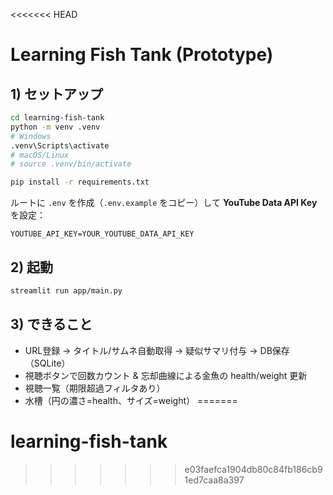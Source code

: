 <<<<<<< HEAD
# Learning Fish Tank (Prototype)

## 1) セットアップ
```bash
cd learning-fish-tank
python -m venv .venv
# Windows
.venv\Scripts\activate
# macOS/Linux
# source .venv/bin/activate

pip install -r requirements.txt
```

ルートに `.env` を作成（`.env.example` をコピー）して **YouTube Data API Key** を設定：
```env
YOUTUBE_API_KEY=YOUR_YOUTUBE_DATA_API_KEY
```

## 2) 起動
```bash
streamlit run app/main.py
```

## 3) できること
- URL登録 → タイトル/サムネ自動取得 → 疑似サマリ付与 → DB保存（SQLite）
- 視聴ボタンで回数カウント & 忘却曲線による金魚の health/weight 更新
- 視聴一覧（期限超過フィルタあり）
- 水槽（円の濃さ=health、サイズ=weight）
=======
# learning-fish-tank
>>>>>>> e03faefca1904db80c84fb186cb91ed7caa8a397
